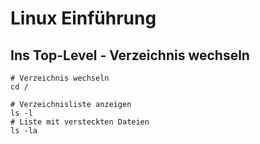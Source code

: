 # Linux Einführung 

## Ins Top-Level - Verzeichnis wechseln 

```
# Verzeichnis wechseln 
cd /

# Verzeichnisliste anzeigen 
ls -l 
# Liste mit versteckten Dateien 
ls -la

```
